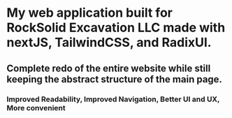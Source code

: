 # My web application built for RockSolid Excavation LLC made with nextJS, TailwindCSS, and RadixUI.
## Complete redo of the entire website while still keeping the abstract structure of the main page.

### Improved Readability, Improved Navigation, Better UI and UX, More convenient
